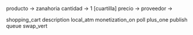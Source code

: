 producto -> zanahoria
cantidad -> 1 [cuartilla]
precio -> 
proveedor ->


shopping_cart
description
local_atm
monetization_on
poll
plus_one
publish
queue
swap_vert
